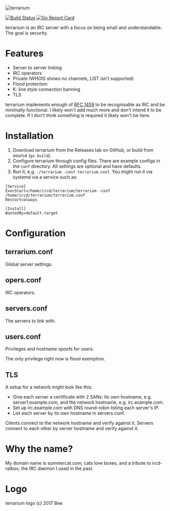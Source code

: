 ![terrarium](doc/terrarium-with-text.png)

[![Build
Status](https://travis-ci.org/eyedeekay/terrarium.svg)](https://travis-ci.org/eyedeekay/terrarium)
[![Go Report
Card](https://goreportcard.com/badge/i2pgit.org/idk/terrarium)](https://goreportcard.com/report/i2pgit.org/idk/terrarium)

terrarium is an IRC server with a focus on being small and understandable. The
goal is security.


# Features
* Server to server linking
* IRC operators
* Private (WHOIS shows no channels, LIST isn't supported)
* Flood protection
* K: line style connection banning
* TLS

terrarium implements enough of [RFC 1459](https://tools.ietf.org/html/rfc1459)
to be recognisable as IRC and be minimally functional. I likely won't add
much more and don't intend it to be complete. If I don't think something is
required it likely won't be here.


# Installation
1. Download terrarium from the Releases tab on GitHub, or build from source
   (`go build`).
2. Configure terrarium through config files. There are example configs in the
   `conf` directory. All settings are optional and have defaults.
3. Run it, e.g. `./terrarium -conf terrarium.conf`. You might run it via systemd
   via a service such as:

```
[Service]
ExecStart=/home/ircd/terrarium/terrarium -conf /home/ircd/terrarium/terrarium.conf
Restart=always

[Install]
WantedBy=default.target
```


# Configuration

## terrarium.conf
Global server settings.


## opers.conf
IRC operators.


## servers.conf
The servers to link with.


## users.conf
Privileges and hostname spoofs for users.

The only privilege right now is flood exemption.


## TLS
A setup for a network might look like this:

* Give each server a certificate with 2 SANs: Its own hostname, e.g.
  server1.example.com, and the network hostname, e.g. irc.example.com.
* Set up irc.example.com with DNS round-robin listing each server's IP.
* List each server by its own hostname in servers.conf.

Clients connect to the network hostname and verify against it. Servers
connect to each other by server hostname and verify against it.


# Why the name?
My domain name is summercat.com, cats love boxes, and a tribute to
ircd-ratbox, the IRC daemon I used in the past.


# Logo
terrarium logo (c) 2017 Bee
